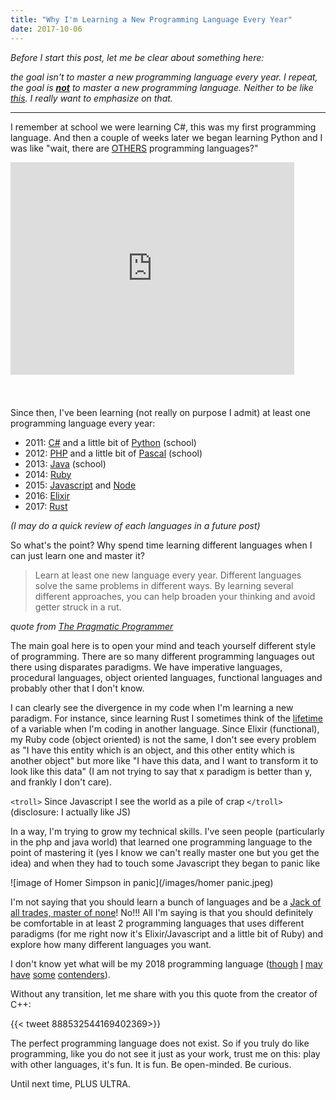 ```yaml
---
title: "Why I'm Learning a New Programming Language Every Year"
date: 2017-10-06
---
```

<em>Before I start this post, let me be clear about something here:

the goal isn't to master a new programming language every year.
I repeat, the goal is <strong><u>not</u></strong> to master a new programming language.
Neither to be like [this](http://s2.quickmeme.com/img/4a/4a3e4f9e2c8194f18e6a0ed55ba9b0ccee9469efdb0a6fa08e51a282c0e0e200.jpg).
I really want to emphasize on that.</em>

___

I remember at school we were learning C#, this was my first programming language. And then a couple of weeks later we began learning 
Python and I was like "wait, there are [OTHERS](https://en.wikipedia.org/wiki/List_of_programming_languages) programming languages?"

<div style="width:100%;height:0;padding-bottom:75%;position:relative;">
  <iframe src="https://giphy.com/embed/Lcn0yF1RcLANG" width="90%" height="90%" style="position:absolute" frameBorder="0" 
    class="giphy-embed" allowFullScreen></iframe>
</div>


Since then, I've been learning (not really on purpose I admit) at least one programming language every year:

* 2011: [C#](https://en.wikipedia.org/wiki/C_Sharp_(programming_language)) and a little bit of [Python](https://www.python.org/) (school)
* 2012: [PHP](http://php.net/) and a little bit of [Pascal](https://en.wikipedia.org/wiki/Pascal_(programming_language)) (school)
* 2013: [Java](https://en.wikipedia.org/wiki/Java_(programming_language)) (school)
* 2014: [Ruby](https://www.ruby-lang.org/en/)
* 2015: [Javascript](https://developer.mozilla.org/en-US/docs/Web/JavaScript) and [Node](https://nodejs.org/en/)
* 2016: [Elixir](https://elixir-lang.org/)
* 2017: [Rust](https://www.rust-lang.org/en-US/)

<em>(I may do a quick review of each languages in a future post)</em>

So what's the point? Why spend time learning different languages when I can just learn one and master it? 

> Learn at least one new language every year. Different languages solve the same problems in different ways. 
By learning several different approaches, you can help broaden your thinking and avoid getter struck in a rut.

<em>quote from [The Pragmatic Programmer](https://en.wikipedia.org/wiki/The_Pragmatic_Programmer)</em>

The main goal here is to open your mind and teach yourself different style of programming. There are so many different programming languages 
out there using disparates paradigms. We have imperative languages, procedural languages, object oriented languages, 
functional languages and probably other that I don't know.

I can clearly see the divergence in my code when I'm learning a new paradigm. 
For instance, since learning Rust I sometimes think of the [lifetime](https://rustbyexample.com/scope/lifetime.html) of a variable when 
I'm coding in another language. Since Elixir (functional), my Ruby code (object oriented) is not the same, I don't see every problem as 
"I have this entity which is an object, and this other entity which is another object" but more like "I have this data, and I want to 
transform it to look like this data" (I am not trying to say that x paradigm is better than y, and frankly I don't care).

`<troll>` Since Javascript I see the world as a pile of crap `</troll>` (disclosure: I actually like JS)

In a way, I'm trying to grow my technical skills. I've seen people (particularly in the php and java world) that learned one programming 
language to the point of mastering it (yes I know we can't really master one but you get the idea) and when they had to touch some 
Javascript they began to panic like

![image of Homer Simpson in panic](/images/homer panic.jpeg)

I'm not saying that you should learn a bunch of languages and be a 
[Jack of all trades, master of none](https://en.wikipedia.org/wiki/Jack_of_all_trades,_master_of_none)! No!!!
All I'm saying is that you should definitely be comfortable in at least 2 programming languages that uses different paradigms 
(for me right now it's Elixir/Javascript and a little bit of Ruby) and explore how many different languages you want. 

I don't know yet what will be my 2018 programming language ([though](https://crystal-lang.org) [I](https://www.haskell.org) 
[may](https://clojure.org) [have](https://kotlinlang.org) [some](http://elm-lang.org) [contenders](https://golang.org)).

Without any transition, let me share with you this quote from the creator of C++:

{{< tweet 888532544169402369>}}


The perfect programming language does not exist. So if you truly do like programming, like you do not see it just as your work, 
trust me on this: play with other languages, it's fun. It is fun. Be open-minded. Be curious.

Until next time, PLUS ULTRA.
